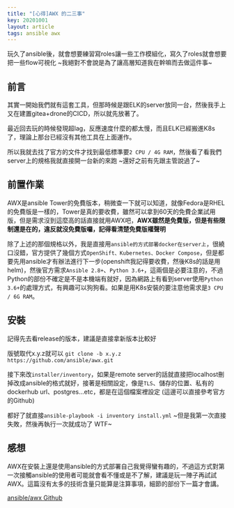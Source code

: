 ```yaml
---
title: "[心得]AWX 的二三事"
key: 20201001
layout: article
tags: ansible awx
---
```


玩久了ansible後，就會想要練習寫roles讓一些工作模組化，寫久了roles就會想要把一些flow可視化 ~我絕對不會說是為了讓高層知道我在幹嘛而去做這件事~

<!--more-->

## 前言


其實一開始我們就有這套工具，但那時候是跟ELK的server放同一台，然後我手上又在建置gitea+drone的CICD，所以就先放著了。

最近回去玩的時候發現超lag，反應速度什麼的都太慢，而且ELK已經搬進K8s了，理論上那台已經沒有其他工具在上面運作。

所以我就去找了官方的文件才找到最低標準要`2 CPU / 4G RAM`，然後看了看我們server上的規格我就直接開一台新的來跑 ~還好之前有先跟主管說過了~


## 前置作業


AWX是ansible Tower的免費版本，稍微查一下就可以知道，就像Fedora是RHEL的免費版是一樣的，Tower是真的要收費，雖然可以拿到60天的免費企業試用版，但是需求沒到這麼高的話直接就用AWX吧，**AWX雖然是免費版，但是有些限制還是在的，違反就沒免費版囉，記得看清楚免費版權聲明**

除了上述的那個規格以外，我是直接用`ansible的方式部署docker在server上`，很繞口沒錯，官方提供了幾個方式`OpenShift、Kubernetes、Docker Compose`，但是都要先用ansible才有辦法進行下一步(openshift我記得要收費，然後K8s的話是用helm)，然後官方需求`Ansible 2.8+`、`Python 3.6+`，這兩個是必要注意的，不過Python的部份不確定是不是本機端有就好，因為網路上有看到server使用`Python 3.6+`的處理方式，有興趣可以狗狗看。如果是用K8s安裝的要注意他需求是`3 CPU / 6G RAM`。


## 安裝


記得先去看release的版本，建議是直接拿新版本比較好

版號取代x.y.z就可以
`git clone -b x.y.z https://github.com/ansible/awx.git`

接下來改`installer/inventory`，如果是remote server的話就直接把localhost刪掉改成ansible的格式就好，接著是相關設定，像是`TLS`、儲存的位置、私有的dockerhub url、postgres...etc，都是在這個檔案裡設定 (這邊可以直接參考官方的Github)

都好了就直接`ansible-playbook -i inventory install.yml` ~但是我第一次直接失敗，然後再執行一次就成功了 WTF~


## 感想


AWX在安裝上還是使用ansible的方式部署自己我覺得蠻有趣的，不過這方式對第一次接觸ansible的使用者可能就會看不懂或是不了解，建議是玩一陣子再試試AWX。這篇沒有太多的技術含量只能算是注算事項，細節的部份下一篇才會講。


[ansible/awx Github](https://github.com/ansible/awx/blob/devel/INSTALL.md)
